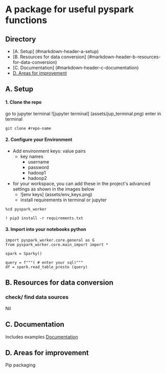 # A package for useful pyspark functions

##  Directory

- [A. Setup] (#markdown-header-a-setup)
- [B. Resources for data conversion] (#markdown-header-b-resources-for-data-conversion)
- [C. Documentation] (#markdown-header-c-documentation)
- [D. Areas for improvement]( #markdown-header-d-areas-for-improvement)

## A. Setup

#### 1. Clone the repo
go to jupyter terminal ![jupyter terminal] (assets/jup_terminal.png)
enter in terminal
```
git clone #repo-name
```

#### 2. Configure your Environment
- Add environment keys: value pairs
  - key names
    - username
    - password
    - hadoop1
    - hadoop2
- for your workspace, you can add these in the project's advanced settings as shown in the images below
  - ![env keys] (assets/env_keys.png) 
  - install requirements in terminal or jupyter
```
%cd pyspark_worker
```
```
! pip3 install -r requirements.txt
```

#### 3. Import into your notebooks python
```
import pyspark_worker.core.general as G 
from pyspark_worker.core.main_import import *

spark = Sparky()
```

```
query = f"""( # enter your sql)""" 
df = spark.read_table_presto (query)
```
## B. Resources for data conversion
### check/ find data sources

Nil

## C. Documentation
Includes examples
[ Documentation](examples)


## D. Areas for improvement
Pip packaging 
